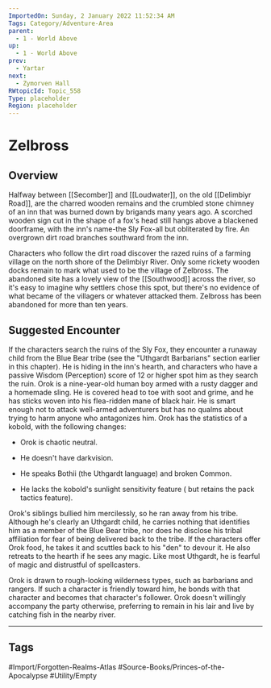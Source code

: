 ```yaml
---
ImportedOn: Sunday, 2 January 2022 11:52:34 AM
Tags: Category/Adventure-Area
parent:
  - 1 - World Above
up:
  - 1 - World Above
prev:
  - Yartar
next:
  - Zymorven Hall
RWtopicId: Topic_558
Type: placeholder
Region: placeholder
---
```

# Zelbross

## Overview

Halfway between [[Secomber]] and [[Loudwater]], on the old [[Delimbiyr Road]], are the charred wooden remains and the crumbled stone chimney of an inn that was burned down by brigands many years ago. A scorched wooden sign cut in the shape of a fox's head still hangs above a blackened doorframe, with the inn's name-the Sly Fox-all but obliterated by fire. An overgrown dirt road branches southward from the inn.

Characters who follow the dirt road discover the razed ruins of a farming village on the north shore of the Delimbiyr River. Only some rickety wooden docks remain to mark what used to be the village of Zelbross. The abandoned site has a lovely view of the [[Southwood]] across the river, so it's easy to imagine why settlers chose this spot, but there's no evidence of what became of the villagers or whatever attacked them. Zelbross has been abandoned for more than ten years.

## Suggested Encounter

If the characters search the ruins of the Sly Fox, they encounter a runaway child from the Blue Bear tribe (see the "Uthgardt Barbarians" section earlier in this chapter). He is hiding in the inn's hearth, and characters who have a passive Wisdom (Perception) score of 12 or higher spot him as they search the ruin. Orok is a nine-year-old human boy armed with a rusty dagger and a homemade sling. He is covered head to toe with soot and grime, and he has sticks woven into his flea-ridden mane of black hair. He is smart enough not to attack well-armed adventurers but has no qualms about trying to harm anyone who antagonizes him. Orok has the statistics of a kobold, with the following changes:

- Orok is chaotic neutral.

- He doesn't have darkvision.

- He speaks Bothii (the Uthgardt language) and broken Common.

- He lacks the kobold's sunlight sensitivity feature ( but retains the pack tactics feature).

Orok's siblings bullied him mercilessly, so he ran away from his tribe. Although he's clearly an Uthgardt child, he carries nothing that identifies him as a member of the Blue Bear tribe, nor does he disclose his tribal affiliation for fear of being delivered back to the tribe. If the characters offer Orok food, he takes it and scuttles back to his "den" to devour it. He also retreats to the hearth if he sees any magic. Like most Uthgardt, he is fearful of magic and distrustful of spellcasters.

Orok is drawn to rough-looking wilderness types, such as barbarians and rangers. If such a character is friendly toward him, he bonds with that character and becomes that character's follower. Orok doesn't willingly accompany the party otherwise, preferring to remain in his lair and live by catching fish in the nearby river.

---
## Tags
#Import/Forgotten-Realms-Atlas #Source-Books/Princes-of-the-Apocalypse #Utility/Empty
